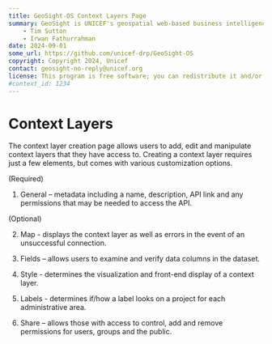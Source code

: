 ```yaml
---
title: GeoSight-OS Context Layers Page
summary: GeoSight is UNICEF's geospatial web-based business intelligence platform.
    - Tim Sutton
    - Irwan Fathurrahman
date: 2024-09-01
some_url: https://github.com/unicef-drp/GeoSight-OS
copyright: Copyright 2024, Unicef
contact: geosight-no-reply@unicef.org
license: This program is free software; you can redistribute it and/or modify it under the terms of the GNU Affero General Public License as published by the Free Software Foundation; either version 3 of the License, or (at your option) any later version.
#context_id: 1234
---
```


# Context Layers
The context layer creation page allows users to add, edit and manipulate context layers that they have access to. Creating a context layer requires just a few elements, but comes with various customization options.

(Required)

1.	General – metadata including a name, description, API link and any permissions that may be needed to access the API. 

(Optional)

2.	Map - displays the context layer as well as errors in the event of an unsuccessful connection.

3.	Fields – allows users to examine and verify data columns in the dataset. 

4.	Style - determines the visualization and front-end display of a context layer.

5.	Labels -  determines if/how a label looks on a project for each administrative area.

6.	Share – allows those with access to control, add and remove permissions for users, groups and the public.

